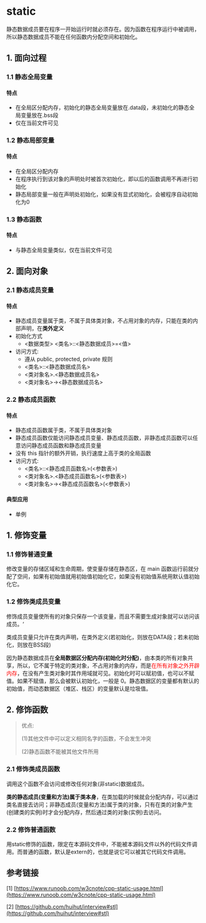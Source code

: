 # static

静态数据成员要在程序一开始运行时就必须存在。因为函数在程序运行中被调用，所以静态数据成员不能在任何函数内分配空间和初始化。

## 1. 面向过程
### 1.1 静态全局变量
#### 特点
 - 在全局区分配内存，初始化的静态全局变量放在.data段，未初始化的静态全局变量放在.bss段
 - 仅在当前文件可见
### 1.2 静态局部变量
#### 特点
 - 在全局区分配内存
 - 在程序执行到该对象的声明处时被首次初始化，即以后的函数调用不再进行初始化
 - 静态局部变量一般在声明处初始化，如果没有显式初始化，会被程序自动初始化为0
### 1.3 静态函数
#### 特点
 - 与静态全局变量类似，仅在当前文件可见

## 2. 面向对象
### 2.1 静态成员变量
#### 特点
 - 静态成员变量属于类，不属于具体类对象，不占用对象的内存，只能在类的内部声明，在**类外定义**
 - 初始化方式
   - <数据类型> <类名>::<静态数据成员>=<值>
 - 访问方式:
   - 遵从 public, protected, private 规则
   - <类名>::<静态数据成员名>
   - <类对象名>.<静态数据成员名>
   - <类对象名>-><静态数据成员名>
### 2.2 静态成员函数
#### 特点
 - 静态成员函数属于类，不属于具体类对象
 - 静态成员函数仅能访问静态成员变量、静态成员函数，非静态成员函数可以任意访问静态成员函数和静态成员变量
 - 没有 this 指针的额外开销，执行速度上高于类的全局函数
 - 访问方式:
   - <类名>::<静态成员函数名>(<参数表>)
   - <类对象名>.<静态成员函数名>(<参数表>)
   - <类对象名>-><静态成员函数名>(<参数表>)
#### 典型应用
 - 单例


## 1. 修饰变量

### 1.1 修饰普通变量

修改变量的存储区域和生命周期，使变量存储在静态区，在 main 函数运行前就分配了空间，如果有初始值就用初始值初始化它，如果没有初始值系统用默认值初始化它。

### 1.2 修饰类成员变量

修饰成员变量使所有的对象只保存一个该变量，而且不需要生成对象就可以访问该成员。‘

类成员变量只允许在类内声明，在类外定义(若初始化，则放在DATA段；若未初始化，则放在BSS段)

因为静态数据成员在**全局数据区分配内存(初始化时分配)**，由本类的所有对象共享，所以，它不属于特定的类对象，不占用对象的内存，而是<font color=red>在所有对象之外开辟内存</font>，在没有产生类对象时其作用域就可见。初始化时可以赋初值，也可以不赋值。如果不赋值，那么会被默认初始化，一般是 0。静态数据区的变量都有默认的初始值，而动态数据区（堆区、栈区）的变量默认是垃圾值。

## 2. 修饰函数

> 优点:
>
> (1)其他文件中可以定义相同名字的函数，不会发生冲突
>
> (2)静态函数不能被其他文件所用

### 2.1 修饰类成员函数

调用这个函数不会访问或修改任何对象(非static)数据成员。

**类的静态成员(变量和方法)属于类本身**，在类加载的时候就会分配内存，可以通过类名直接去访问；非静态成员(变量和方法)属于类的对象，只有在类的对象产生(创建类的实例)时才会分配内存，然后通过类的对象(实例)去访问。

### 2.2 修饰普通函数

用static修饰的函数，限定在本源码文件中，不能被本源码文件以外的代码文件调用。而普通的函数，默认是extern的，也就是说它可以被其它代码文件调用。

## 参考链接

[1] [https://www.runoob.com/w3cnote/cpp-static-usage.html](https://www.runoob.com/w3cnote/cpp-static-usage.html)

[2] [https://github.com/huihut/interview#stl](https://github.com/huihut/interview#stl)
